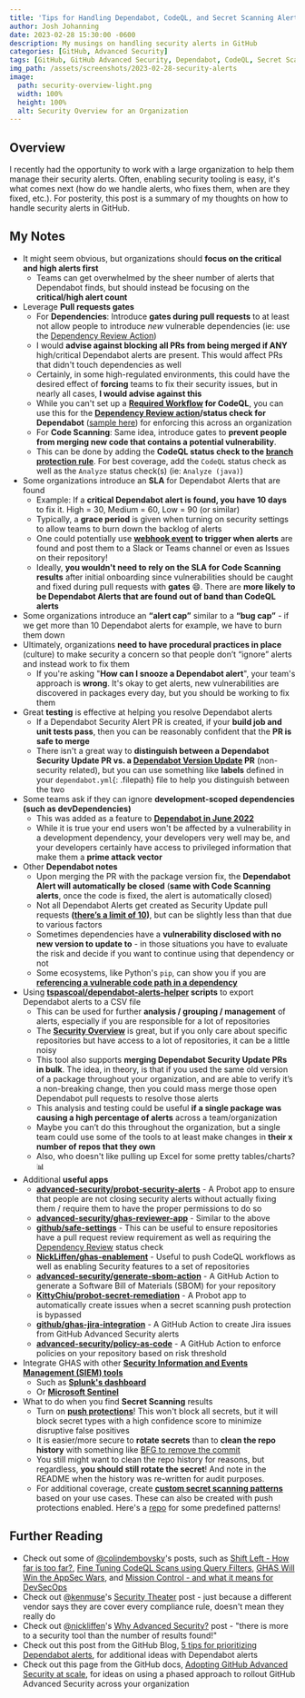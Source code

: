 ```yaml
---
title: 'Tips for Handling Dependabot, CodeQL, and Secret Scanning Alerts'
author: Josh Johanning
date: 2023-02-28 15:30:00 -0600
description: My musings on handling security alerts in GitHub
categories: [GitHub, Advanced Security]
tags: [GitHub, GitHub Advanced Security, Dependabot, CodeQL, Secret Scanning]
img_path: /assets/screenshots/2023-02-28-security-alerts
image:
  path: security-overview-light.png
  width: 100%
  height: 100%
  alt: Security Overview for an Organization
---
```


## Overview

I recently had the opportunity to work with a large organization to help them manage their security alerts. Often, enabling security tooling is easy, it's what comes next (how do we handle alerts, who fixes them, when are they fixed, etc.). For posterity, this post is a summary of my thoughts on how to handle security alerts in GitHub.

## My Notes

- It might seem obvious, but organizations should **focus on the critical and high alerts first**
  - Teams can get overwhelmed by the sheer number of alerts that Dependabot finds, but should instead be focusing on the **critical/high alert count**
- Leverage **Pull requests gates**
  - For **Dependencies**: Introduce **gates during pull requests** to at least not allow people to introduce *new* vulnerable dependencies (ie: use the [Dependency Review Action](https://docs.github.com/en/code-security/supply-chain-security/understanding-your-software-supply-chain/about-dependency-review#dependency-review-enforcement))
  - I would **advise against blocking all PRs from being merged if ANY** high/critical Dependabot alerts are present. This would affect PRs that didn't touch dependencies as well
  - Certainly, in some high-regulated environments, this could have the desired effect of **forcing** teams to fix their security issues, but in nearly all cases, **I would advise against this**
  - While you can't set up a **[Required Workflow](https://docs.github.com/en/enterprise-cloud@latest/actions/using-workflows/required-workflows) for CodeQL**, you can use this for the **[Dependency Review action](https://docs.github.com/en/code-security/supply-chain-security/understanding-your-software-supply-chain/about-dependency-review#dependency-review-enforcement)/status check for Dependabot** ([sample here](https://gist.github.com/joshjohanning/0d3c49431ee8e7e3a30a306f6017604a)) for enforcing this across an organization
  - For **Code Scanning**: Same idea, introduce gates to **prevent people from merging new code that contains a potential vulnerability**. 
  - This can be done by adding the **CodeQL status check to the [branch protection rule](https://docs.github.com/en/code-security/code-scanning/automatically-scanning-your-code-for-vulnerabilities-and-errors/triaging-code-scanning-alerts-in-pull-requests#code-scanning-results-check)**. For best coverage, add the `CodeQL` status check as well as the `Analyze` status check(s) (ie: `Analyze (java)`)
- Some organizations introduce an **SLA** for Dependabot Alerts that are found
  - Example: If a **critical Dependabot alert is found, you have 10 days** to fix it. High = 30, Medium = 60, Low = 90 (or similar)
  - Typically, a **grace period** is given when turning on security settings to allow teams to burn down the backlog of alerts
  - One could potentially use **[webhook event](https://docs.github.com/webhooks-and-events/webhooks/webhook-events-and-payloads#dependabot_alert) to trigger when alerts** are found and post them to a Slack or Teams channel or even as Issues on their repository!
  - Ideally, **you wouldn't need to rely on the SLA for Code Scanning results** after initial onboarding since vulnerabilities should be caught and fixed during pull requests with **gates** 😄. There are **more likely to be Dependabot Alerts that are found out of band than CodeQL alerts**
- Some organizations introduce an **“alert cap”** similar to a **“bug cap”** - if we get more than 10 Dependabot alerts for example, we have to burn them down
- Ultimately, organizations **need to have procedural practices in place** (culture) to make security a concern so that people don’t “ignore” alerts and instead work to fix them
  - If you're asking "**How can I snooze a Dependabot alert**", your team's approach is **wrong**. It's okay to get alerts, new vulnerabilities are discovered in packages every day, but you should be working to fix them
- Great **testing** is effective at helping you resolve Dependabot alerts
  - If a Dependabot Security Alert PR is created, if your **build job and unit tests pass**, then you can be reasonably confident that the **PR is safe to merge**
  - There isn't a great way to **distinguish between a Dependabot Security Update PR vs. a [Dependabot Version Update](https://docs.github.com/en/code-security/dependabot/dependabot-version-updates/about-dependabot-version-updates) PR** (non-security related), but you can use something like **labels** defined in your `dependabot.yml`{: .filepath} file to help you distinguish between the two
- Some teams ask if they can ignore **development-scoped dependencies (such as devDependencies)**
  - This was added as a feature to [**Dependabot in June 2022**](https://github.blog/changelog/2022-06-23-dependabot-alerts-filter-alerts-by-the-scope-of-the-dependency-runtime-and-development/)
  - While it is true your end users won't be affected by a vulnerability in a development dependency, your developers very well may be, and your developers certainly have access to privileged information that make them a **prime attack vector**
- Other **Dependabot notes**
  - Upon merging the PR with the package version fix, the **Dependabot Alert will automatically be closed** (**same with Code Scanning alerts**, once the code is fixed, the alert is automatically closed)
  - Not all Dependabot Alerts get created as Security Update pull requests **([there’s a limit of 10](https://docs.github.com/en/code-security/dependabot/working-with-dependabot/troubleshooting-dependabot-errors#dependabot-cannot-open-any-more-pull-requests))**, but can be slightly less than that due to various factors
  - Sometimes dependencies have a **vulnerability disclosed with no new version to update to** - in those situations you have to evaluate the risk and decide if you want to continue using that dependency or not
  - Some ecosystems, like Python's `pip`, can show you if you are **[referencing a vulnerable code path in a dependency](https://github.blog/2022-04-14-dependabot-alerts-now-surface-if-code-is-calling-vulnerability/)**
- Using **[tspascoal/dependabot-alerts-helper](https://github.com/tspascoal/dependabot-alerts-helper) scripts** to export Dependabot alerts to a CSV file
  - This can be used for further **analysis / grouping / management** of alerts, especially if you are responsible for a lot of repositories
  - The **[Security Overview](https://docs.github.com/en/enterprise-cloud@latest/code-security/security-overview/about-the-security-overview)** is great, but if you only care about specific repositories but have access to a lot of repositories, it can be a little noisy 
  - This tool also supports **merging Dependabot Security Update PRs in bulk**. The idea, in theory, is that if you used the same old version of a package throughout your organization, and are able to verify it’s a non-breaking change, then you could mass merge those open Dependabot pull requests to resolve those alerts
  - This analysis and testing could be useful **if a single package was causing a high percentage of alerts** across a team/organization
  - Maybe you can’t do this throughout the organization, but a single team could use some of the tools to at least make changes in **their x number of repos that they own**
  - Also, who doesn't like pulling up Excel for some pretty tables/charts? 📊
- Additional **useful apps**
  - **[advanced-security/probot-security-alerts](https://github.com/advanced-security/probot-security-alerts)** - A Probot app to ensure that people are not closing security alerts without actually fixing them / require them to have the proper permissions to do so
  - **[advanced-security/ghas-reviewer-app](https://github.com/advanced-security/ghas-reviewer-app)** - Similar to the above
  - **[github/safe-settings](https://github.com/github/safe-settings)** - This can be useful to ensure repositories have a pull request review requirement as well as requiring the [Dependency Review](https://docs.github.com/en/code-security/supply-chain-security/understanding-your-software-supply-chain/about-dependency-review#dependency-review-enforcement) status check
  - **[NickLiffen/ghas-enablement](https://github.com/NickLiffen/ghas-enablement)** - Useful to push CodeQL workflows as well as enabling Security features to a set of repositories
  - **[advanced-security/generate-sbom-action](https://github.com/advanced-security/generate-sbom-action)** - A GitHub Action to generate a Software Bill of Materials (SBOM) for your repository
  - **[KittyChiu/probot-secret-remediation](https://github.com/KittyChiu/probot-secret-remediation/)** - A Probot app to automatically create issues when a secret scanning push protection is bypassed
  - **[github/ghas-jira-integration](https://github.com/github/ghas-jira-integration)** - A GitHub Action to create Jira issues from GitHub Advanced Security alerts
  - **[advanced-security/policy-as-code](https://github.com/advanced-security/policy-as-code)** - A GitHub Action to enforce policies on your repository based on risk threshold
- Integrate GHAS with other **[Security Information and Events Management (SIEM) tools](https://github.blog/2022-10-13-introducing-github-advanced-security-siem-integrations-for-security-professionals)**
  - Such as **[Splunk's dashboard](https://github.com/splunk/github_app_for_splunk#integration-overview-dashboard)**
  - Or **[Microsoft Sentinel](https://github.blog/2022-10-13-introducing-github-advanced-security-siem-integrations-for-security-professionals/#microsoft-sentinel)**
- What to do when you find **Secret Scanning** results
  - Turn on **[push protections](https://docs.github.com/en/enterprise-cloud@latest/code-security/secret-scanning/protecting-pushes-with-secret-scanning)**! This won't block all secrets, but it will block secret types with a high confidence score to minimize disruptive false positives
  - It is easier/more secure to **rotate secrets** than to **clean the repo history** with something like [BFG to remove the commit](https://docs.github.com/en/authentication/keeping-your-account-and-data-secure/removing-sensitive-data-from-a-repository)
  - You still might want to clean the repo history for reasons, but regardless, **you should still rotate the secret**! And note in the README when the history was re-written for audit purposes.
  - For additional coverage, create **[custom secret scanning patterns](https://docs.github.com/en/enterprise-cloud@latest/code-security/secret-scanning/defining-custom-patterns-for-secret-scanning)** based on your use cases. These can also be created with push protections enabled. Here's a [repo](https://github.com/advanced-security/secret-scanning-custom-patterns) for some predefined patterns!

## Further Reading

- Check out some of [@colindembovsky](https://github.com/colindembovsky/)'s posts, such as [Shift Left - How far is too far?](https://colinsalmcorner.com/shift-left-how-far-is-too-far/), [Fine Tuning CodeQL Scans using Query Filters](https://colinsalmcorner.com/fine-tuning-codeql-scans/), [GHAS Will Win the AppSec Wars](https://colinsalmcorner.com/ghas-will-win-the-appsec-wars/), and [Mission Control - and what it means for DevSecOps](https://colinsalmcorner.com/mission-control/)
- Check out [@kenmuse](https://github.com/kenmuse)'s [Security Theater](https://www.kenmuse.com/blog/security-theater/) post - just because a different vendor says they are cover every compliance rule, doesn't mean they really do
- Check out [@nickliffen](https://github.com/nickliffen)'s [Why Advanced Security?](https://nickliffen.dev/articles/why-advanced-security.html) post - "there is more to a security tool than the number of results found!"
- Check out this post from the GitHub Blog, [5 tips for prioritizing Dependabot alerts](https://github.blog/2022-09-19-5-tips-for-prioritizing-dependabot-alerts/), for additional ideas with Dependabot alerts
- Check out this page from the GitHub docs, [Adopting GitHub Advanced Security at scale](https://docs.github.com/en/enterprise-cloud@latest/code-security/adopting-github-advanced-security-at-scale), for ideas on using a phased approach to rollout GitHub Advanced Security across your organization
